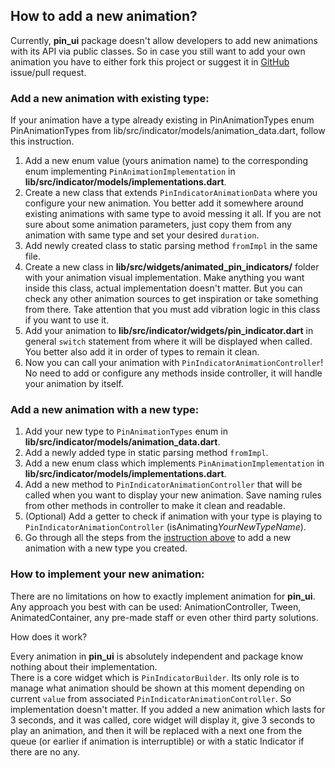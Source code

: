 ## How to add a new animation?

Currently, **pin_ui** package doesn't allow developers to add new animations with
its API via public classes. So in case you still want to add your own animation
you have to either fork this project or suggest it in [GitHub](https://github.com/AndreySosnovyy/flutter_pin_code_ui)
issue/pull request.

### Add a new animation with existing type:

If your animation have a type already existing in PinAnimationTypes enum
PinAnimationTypes from lib/src/indicator/models/animation_data.dart, follow
this instruction. 

1) Add a new enum value (yours animation name) to the corresponding enum
   implementing `PinAnimationImplementation` in **lib/src/indicator/models/implementations.dart**.
2) Create a new class that extends `PinIndicatorAnimationData` where you configure
   your new animation. You better add it somewhere around existing animations
   with same type to avoid messing it all. If you are not sure about some animation
   parameters, just copy them from any animation with same type and set your desired
   `duration`.
3) Add newly created class to static parsing method `fromImpl` in the same file.
4) Create a new class in **lib/src/widgets/animated_pin_indicators/** folder
   with your animation visual implementation. Make anything you want inside this
   class, actual implementation doesn't matter. But you can check any other animation
   sources to get inspiration or take something from there. Take attention that you
   must add vibration logic in this class if you want to use it.
5) Add your animation to **lib/src/indicator/widgets/pin_indicator.dart**
   in general `switch` statement from where it will be displayed when called.
   You better also add it in order of types to remain it clean.
6) Now you can call your animation with `PinIndicatorAnimationController`!
   No need to add or configure any methods inside controller, it will handle your
   animation by itself.

### Add a new animation with a new type:

1) Add your new type to `PinAnimationTypes` enum in
   **lib/src/indicator/models/animation_data.dart**.
2) Add a newly added type in static parsing method `fromImpl`.
3) Add a new enum class which implements `PinAnimationImplementation` in
   **lib/src/indicator/models/implementations.dart**.
4) Add a new method to `PinIndicatorAnimationController` that will be called
   when you want to display your new animation. Save naming rules from other
   methods in controller to make it clean and readable.
5) (Optional) Add a getter to check if animation with your type is playing
   to `PinIndicatorAnimationController` (isAnimating*YourNewTypeName*).
6) Go through all the steps from the [instruction above](#add-a-new-animation-with-existing-type)
   to add a new animation with a new type you created.

### How to implement your new animation:

There are no limitations on how to exactly implement animation for **pin_ui**.
Any approach you best with can be used: AnimationController, Tween, AnimatedContainer,
any pre-made staff or even other third party solutions.

How does it work?

Every animation in **pin_ui** is absolutely independent and package know nothing
about their implementation.</br>
There is a core widget which is `PinIndicatorBuilder`. Its only role is to manage
what animation should be shown at this moment depending on current `value` from
associated `PinIndicatorAnimationController`. So implementation doesn't matter.
If you added a new animation which lasts for 3 seconds, and it was called, core
widget will display it, give 3 seconds to play an animation, and then it will be
replaced with a next one from the queue (or earlier if animation is interruptible)
or with a static Indicator if there are no any.
</br>
</br>
</br>